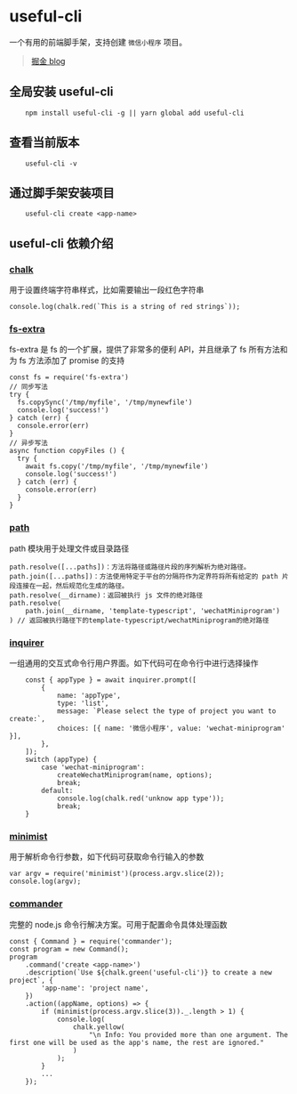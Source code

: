 # useful-cli

一个有用的前端脚手架，支持创建 `微信小程序` 项目。

> [掘金 blog](https://juejin.cn/post/6981631766406627364)

## 全局安装 useful-cli

```
    npm install useful-cli -g || yarn global add useful-cli
```

## 查看当前版本

```
    useful-cli -v
```

## 通过脚手架安装项目

```
    useful-cli create <app-name>
```

## useful-cli 依赖介绍

### [chalk](https://www.npmjs.com/package/chalk)

用于设置终端字符串样式，比如需要输出一段红色字符串

```
console.log(chalk.red(`This is a string of red strings`));
```

### [fs-extra](https://www.npmjs.com/package/fs-extra)

fs-extra 是 fs 的一个扩展，提供了非常多的便利 API，并且继承了 fs 所有方法和为 fs 方法添加了 promise 的支持

```
const fs = require('fs-extra')
// 同步写法
try {
  fs.copySync('/tmp/myfile', '/tmp/mynewfile')
  console.log('success!')
} catch (err) {
  console.error(err)
}
// 异步写法
async function copyFiles () {
  try {
    await fs.copy('/tmp/myfile', '/tmp/mynewfile')
    console.log('success!')
  } catch (err) {
    console.error(err)
  }
}
```

### [path](https://nodejs.org/docs/latest/api/path.html)

path 模块用于处理文件或目录路径

```
path.resolve([...paths])：方法将路径或路径片段的序列解析为绝对路径。
path.join([...paths])：方法使用特定于平台的分隔符作为定界符将所有给定的 path 片段连接在一起，然后规范化生成的路径。
path.resolve(__dirname)：返回被执行 js 文件的绝对路径
path.resolve(
    path.join(__dirname, 'template-typescript', 'wechatMiniprogram')
) // 返回被执行路径下的template-typescript/wechatMiniprogram的绝对路径
```

### [inquirer](https://www.npmjs.com/package/inquirer)

一组通用的交互式命令行用户界面。如下代码可在命令行中进行选择操作

```
    const { appType } = await inquirer.prompt([
        {
            name: 'appType',
            type: 'list',
            message: `Please select the type of project you want to create:`,
            choices: [{ name: '微信小程序', value: 'wechat-miniprogram' }],
        },
    ]);
    switch (appType) {
        case 'wechat-miniprogram':
            createWechatMiniprogram(name, options);
            break;
        default:
            console.log(chalk.red('unknow app type'));
            break;
    }
```

### [minimist](https://www.npmjs.com/package/minimist)

用于解析命令行参数，如下代码可获取命令行输入的参数

```
var argv = require('minimist')(process.argv.slice(2));
console.log(argv);
```

### [commander](https://www.npmjs.com/package/commander)

完整的 node.js 命令行解决方案。可用于配置命令具体处理函数

```
const { Command } = require('commander');
const program = new Command();
program
    .command('create <app-name>')
    .description(`Use ${chalk.green('useful-cli')} to create a new project`, {
        'app-name': 'project name',
    })
    .action((appName, options) => {
        if (minimist(process.argv.slice(3))._.length > 1) {
            console.log(
                chalk.yellow(
                    "\n Info: You provided more than one argument. The first one will be used as the app's name, the rest are ignored."
                )
            );
        }
        ...
    });
```
